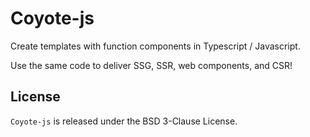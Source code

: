 # Coyote-js

Create templates with function components in Typescript / Javascript.

Use the same code to deliver SSG, SSR, web components, and CSR!

## License

`Coyote-js` is released under the BSD 3-Clause License.
